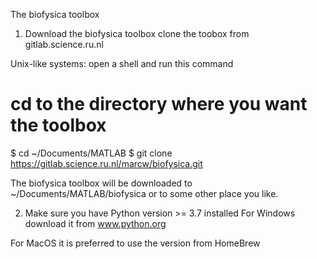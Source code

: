 The biofysica toolbox

1. Download the biofysica toolbox
clone the toobox from gitlab.science.ru.nl

Unix-like systems: open a shell and run this command
# cd to the directory where you want the toolbox
$ cd ~/Documents/MATLAB
$ git clone https://gitlab.science.ru.nl/marcw/biofysica.git

The biofysica toolbox will be downloaded to ~/Documents/MATLAB/biofysica
or to some other place you like.


2. Make sure you have Python version >= 3.7 installed
For Windows download it from www.python.org

For MacOS it is preferred to use the version from HomeBrew







